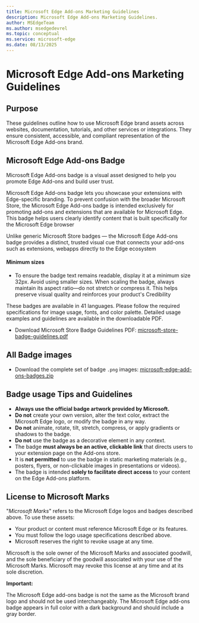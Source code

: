 ```yaml
---
title: Microsoft Edge Add-ons Marketing Guidelines
description: Microsoft Edge Add-ons Marketing Guidelines.
author: MSEdgeTeam
ms.author: msedgedevrel
ms.topic: conceptual
ms.service: microsoft-edge
ms.date: 08/13/2025
---
```

# Microsoft Edge Add-ons Marketing Guidelines


<!-- ====================================================================== -->
## Purpose

These guidelines outline how to use Microsoft Edge brand assets across websites, documentation, tutorials, and other services or integrations.  They ensure consistent, accessible, and compliant representation of the Microsoft Edge Add-ons brand.


<!-- ====================================================================== -->
## Microsoft Edge Add-ons Badge

Microsoft Edge Add-ons badge is a visual asset designed to help you promote Edge Add-ons and build user trust.

Microsoft Edge Add-ons badge lets you showcase your extensions with Edge-specific branding.  To prevent confusion with the broader Microsoft Store, the Microsoft Edge Add-ons badge is intended exclusively for promoting add-ons and extensions that are available for Microsoft Edge.  This badge helps users clearly identify content that is built specifically for the Microsoft Edge browser

Unlike generic Microsoft Store badges — the Microsoft Edge Add-ons badge provides a distinct, trusted visual cue that connects your add-ons such as extensions, webapps directly to the Edge ecosystem


<!-- ====================================================================== -->
#### Minimum sizes

* To ensure the badge text remains readable, display it at a minimum size 32px.  Avoid using smaller sizes.  When scaling the badge, always maintain its aspect ratio—do not stretch or compress it.  This helps preserve visual quality and reinforces your product's Credibility

These badges are available in 41 languages.  Please follow the required specifications for image usage, fonts, and color palette.  Detailed usage examples and guidelines are available in the downloadable PDF.

* Download Microsoft Store Badge Guidelines PDF: [microsoft-store-badge-guidelines.pdf](https://github.com/microsoft/MicrosoftEdge-Extensions/blob/main/assets/microsoft-store-badge-guidelines.pdf)


<!-- ====================================================================== -->
## All Badge images

* Download the complete set of badge `.png` images: [microsoft-edge-add-ons-badges.zip](https://github.com/microsoft/MicrosoftEdge-Extensions/blob/main/assets/microsoft-edge-add-ons-badges.zip)


<!-- ====================================================================== -->
## Badge usage Tips and Guidelines

* **Always use the official badge artwork provided by Microsoft.**
* **Do not** create your own version, alter the text color, extract the Microsoft Edge logo, or modify the badge in any way.
* **Do not** animate, rotate, tilt, stretch, compress, or apply gradients or shadows to the badge.
* **Do not** use the badge as a decorative element in any context.
* The badge **must always be an active, clickable link** that directs users to your extension page on the Add-ons store.
* It is **not permitted** to use the badge in static marketing materials (e.g., posters, flyers, or non-clickable images in presentations or videos).
* The badge is intended **solely to facilitate direct access** to your content on the Edge Add-ons platform.


<!-- ====================================================================== -->
## License to Microsoft Marks

"_Microsoft Marks_" refers to the Microsoft Edge logos and badges described above.  To use these assets:
* Your product or content must reference Microsoft Edge or its features.
* You must follow the logo usage specifications described above.
* Microsoft reserves the right to revoke usage at any time.

Microsoft is the sole owner of the Microsoft Marks and associated goodwill, and the sole beneficiary of the goodwill associated with your use of the Microsoft Marks.  Microsoft may revoke this license at any time and at its sole discretion.

**Important:**

The Microsoft Edge add-ons badge is not the same as the Microsoft brand logo and should not be used interchangeably.  The Microsoft Edge add-ons badge appears in full color with a dark background and should include a gray border.
